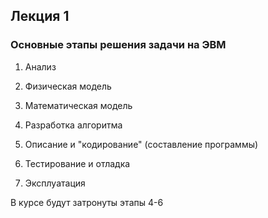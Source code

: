 ## Лекция 1

### Основные этапы решения задачи на ЭВМ

1. Анализ

2. Физическая модель

3. Математическая модель

4. Разработка алгоритма

5. Описание и "кодирование" (составление программы)

6. Тестирование и отладка

7. Эксплуатация

В курсе будут затронуты этапы 4-6
